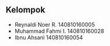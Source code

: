 ## Kelompok
- Reynaldi Noer R.  140810160005
- Muhammad Fahmi I. 140810160028
- Ibnu Ahsani       140810160054